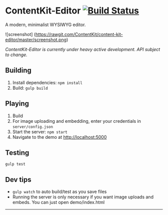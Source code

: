 # ContentKit-Editor [![Build Status](https://travis-ci.org/ContentKit/content-kit-editor.svg?branch=master)](https://travis-ci.org/ContentKit/content-kit-editor)

A modern, minimalist WYSIWYG editor.

![screenshot]
(https://rawgit.com/ContentKit/content-kit-editor/master/screenshot.png)

*ContentKit-Editor is currently under heavy active development.  API subject to change.*

## Building
1. Install dependencies: `npm install`
2. Build: `gulp build`

## Playing
1. Build
2. For image uploading and embedding, enter your credentials in `server/config.json`
3. Start the server: `npm start`
4. Navigate to the demo at [http://localhost:5000](http://localhost:5000)

## Testing
`gulp test`

## Dev tips
- `gulp watch` to auto build/test as you save files
- Running the server is only necessary if you want image uploads and embeds. You can just open demo/index.html


---
